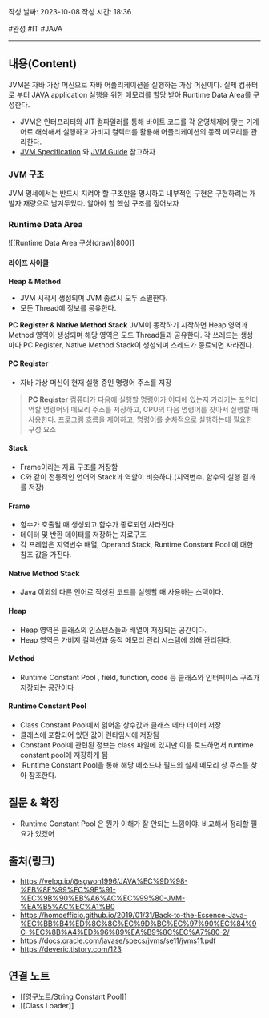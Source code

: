 
작성 날짜: 2023-10-08
작성 시간: 18:36

#완성 #IT #JAVA 

----
## 내용(Content)
JVM은 자바 가상 머신으로 자바 어플리케이션을 실행하는 가상 머신이다. 실제 컴퓨터로 부터 JAVA application 실행을 위한 메모리를 할당 받아 Runtime Data Area를 구성한다.

- JVM은 인터프리터와 JIT 컴파일러를 통해 바이트 코드를 각 운영체제에 맞는 기계어로 해석해서 실행하고 가비지 컬렉터를 활용해 어플리케이션의 동적 메모리를 관리한다.
- [JVM Specification](https://docs.oracle.com/javase/specs/jvms/se11/jvms11.pdf) 와 [JVM Guide](https://docs.oracle.com/en/java/javase/11/vm/java-virtual-machine-technology-overview.html#JSJVM-GUID-982B244A-9B01-479A-8651-CB6475019281) 참고하자

### JVM 구조
JVM 명세에서는 반드시 지켜야 할 구조만을 명시하고 내부적인 구현은 구현하려는 개발자 재량으로 남겨두었다. 알아야 할 핵심 구조를 짚어보자

### Runtime Data Area
![[Runtime Data Area 구성(draw)|800]]


#### 라이프 사이클

**Heap & Method**
- JVM 시작시 생성되며 JVM 종료시 모두 소멸한다.
- 모든 Thread에 정보를 공유한다.

**PC Register & Native Method Stack**
JVM이 동작하기 시작하면 Heap 영역과 Method 영역이 생성되며 해당 영역은 모드 Thread들과 공유한다.
각 쓰레드는 생성 마다 PC Register, Native Method Stack이 생성되며 스레드가 종료되면 사라진다.

#### PC Register
- 자바 가상 머신이 현재 실행 중인 명령어 주소를 저장

> **PC Register**
>컴퓨터가 다음에 실행할 명령어가 어디에 있는지 가리키는 포인터 역할
>명령어의 메모리 주소를 저장하고, CPU의 다음 명령어를 찾아서 실행할 때 사용한다.
>프로그램 흐름을 제어하고, 명령어를 순차적으로 실행하는데 필요한 구성 요소 

#### Stack
- Frame이라는 자료 구조를 저장함
- C와 같이 전통적인 언어의 Stack과 역할이 비슷하다.(지역변수, 함수의 실행 결과를 저장)

#### Frame
- 함수가 호출될 때 생성되고 함수가 종료되면 사라진다.
- 데이터 및 반환 데이터를 저장하는 자료구조
- 각 프레임은 지역변수 배열, Operand Stack, Runtime Constant Pool 에 대한 참조 값을 가진다.

#### Native Method Stack
- Java 이외의 다른 언어로 작성된 코드를 실행할 때 사용하는 스택이다.

#### Heap
- Heap 영역은 클래스의 인스턴스들과 배열이 저장되는 공간이다.
- Heap 영역은 가비지 컬렉션과 동적 메모리 관리 시스템에 의해 관리된다.


#### Method
- Runtime Constant Pool , field, function, code 등 클래스와 인터페이스 구조가 저장되는 공간이다

#### Runtime Constant Pool
 
- Class Constant Pool에서 읽어온 상수값과 클래스 메타 데이터 저장
- 클래스에 포함되어 있던 값이 런타임시에 저장됨
- Constant Pool에 관련된 정보는 class 파일에 있지만 이를 로드하면서 runtime constant pool에 저장하게 됨
-  Runtime Constant Pool을 통해 해당 메소드나 필드의 실제 메모리 상 주소를 찾아 참조한다.

## 질문 & 확장

- Runtime Constant Pool 은 뭔가 이해가 잘 안되는 느낌이야. 비교해서 정리할 필요가 있겠어
## 출처(링크)
- https://velog.io/@sgwon1996/JAVA%EC%9D%98-%EB%8F%99%EC%9E%91-%EC%9B%90%EB%A6%AC%EC%99%80-JVM-%EA%B5%AC%EC%A1%B0
- https://homoefficio.github.io/2019/01/31/Back-to-the-Essence-Java-%EC%BB%B4%ED%8C%8C%EC%9D%BC%EC%97%90%EC%84%9C-%EC%8B%A4%ED%96%89%EA%B9%8C%EC%A7%80-2/
- https://docs.oracle.com/javase/specs/jvms/se11/jvms11.pdf
- https://deveric.tistory.com/123
## 연결 노트
- [[영구노트/String Constant Pool]]
- [[Class Loader]]









